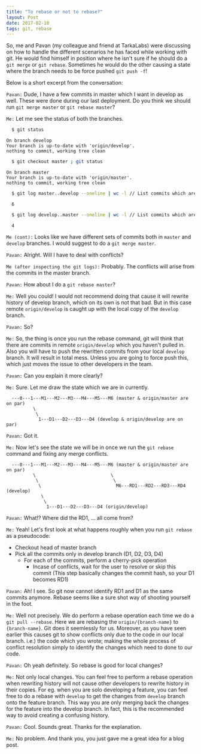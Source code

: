 ```yaml
---
title: "To rebase or not to rebase?"
layout: Post
date: 2017-02-18
tags: git, rebase
---
```


So, me and Pavan (my colleague and friend at TarkaLabs) were discussing on how to handle the different scenarios he has faced while working with git. He would find himself in position where he isn't sure if he should do a `git merge` or `git rebase`. Sometimes he would do the other causing a state where the branch needs to be force pushed `git push -f`!

Below is a short excerpt from the conversation:

`Pavan:` Dude, I have a few commits in master which I want in develop as well. These were done during our last deployment. Do you think we should run `git merge master` or `git rebase master`?

`Me:` Let me see the status of both the branches.

  ```bash
    $ git status
  ```

  ```
  On branch develop
  Your branch is up-to-date with 'origin/develop'.
  nothing to commit, working tree clean
  ```

  ```bash
    $ git checkout master ; git status
  ```

  ```
  On branch master
  Your branch is up-to-date with 'origin/master'.
  nothing to commit, working tree clean
  ```

  ```bash
    $ git log master..develop --oneline | wc -l // List commits which are only in the develop branch and not in master
  ```

  ```
    6
  ```

  ```bash
    $ git log develop..master --oneline | wc -l // List commits which are only in the master branch and not in develop
  ```

  ```
    4
  ```

`Me (cont):` Looks like we have different sets of commits both in `master` and `develop` branches. I would suggest to do a `git merge master`.


`Pavan:` Alright. Will I have to deal with conflicts?

`Me (after inspecting the git logs):` Probably. The conflicts will arise from the commits in the master branch.


`Pavan:` How about I do a `git rebase master`?

`Me:` Well you could! I would not recommend doing that cause it will rewrite history of develop branch, which on its own is not that bad. But in this case remote `origin/develop` is caught up with the local copy of the `develop` branch.


`Pavan:` So?

`Me:` So, the thing is once you run the rebase command, git will think that there are commits in remote `origin/develop` which you haven't pulled in. Also you will have to push the rewritten commits from your local `develop` branch. It will result in total mess. Unless you are going to force push this, which just moves the issue to other developers in the team.


`Pavan:` Can you explain it more clearly?

`Me:` Sure. Let me draw the state which we are in currently.

```
  ---0---1---M1---M2---M3---M4---M5---M6 (master & origin/master are on par)
          \
           \
            1---D1---D2---D3---D4 (develop & origin/develop are on par)
```

`Pavan:` Got it.

`Me:` Now let's see the state we will be in once we run the `git rebase` command and fixing any merge conflicts.

```
  ---0---1---M1---M2---M3---M4---M5---M6 (master & origin/master are on par)
          \                            \
           \                            \
            \                            M6---RD1---RD2---RD3---RD4 (develop)
             \
              \
               1---D1---D2---D3---D4 (origin/develop)
```

`Pavan:` What!? Where did the RD1, ... all come from?

`Me:` Yeah! Let's first look at what happens roughly when you run `git rebase` as a pseudocode:
  - Checkout head of master branch
  - Pick all the commits only in develop branch (D1, D2, D3, D4)
    - For each of the commits, perform a cherry-pick operation
      - Incase of conflicts, wait for the user to resolve or skip this commit
      (This step basically changes the commit hash, so your D1 becomes RD1)


`Pavan:` Ah! I see. So git now cannot identify RD1 and D1 as the same commits anymore. Rebase seems like a sure shot way of shooting yourself in the foot.

`Me:` Well not precisely. We do perform a rebase operation each time we do a `git pull --rebase`. Here we are rebasing the `origin/{branch-name}` to `{branch-name}`. Git does it seemlessly for us. Moreover, as you have seen earlier this causes git to show conflicts only due to the code in our local branch. i.e.) the code which you wrote; making the whole process of conflict resolution simply to identify the changes which need to done to our code.


`Pavan:` Oh yeah definitely. So rebase is good for local changes?

`Me:` Not only local changes. You can feel free to perform a rebase operation when rewriting history will not cause other developers to rewrite history in their copies.
For eg. when you are solo developing a feature, you can feel free to do a rebase with `develop` to get the changes from `develop` branch onto the feature branch. This way you are only merging back the changes for the feature into the develop branch. In fact, this is the recommended way to avoid creating a confusing history.


`Pavan:` Cool. Sounds great. Thanks for the explanation.

`Me:` No problem. And thank you, you just gave me a great idea for a blog post.

